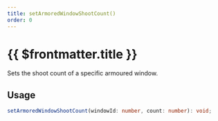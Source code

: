 ```yaml
---
title: setArmoredWindowShootCount()
order: 0
---
```


# {{ $frontmatter.title }}

Sets the shoot count of a specific armoured window.

## Usage

```ts
setArmoredWindowShootCount(windowId: number, count: number): void;
```
